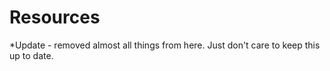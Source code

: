 # Resources

*Update - removed almost all things from here. Just don't care to keep this up to date.
